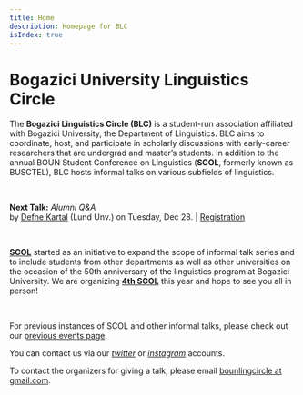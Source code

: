 ```yaml
---
title: Home
description: Homepage for BLC
isIndex: true
---
```


# Bogazici University Linguistics Circle

The **Bogazici Linguistics Circle (BLC)** is a student-run association affiliated with Bogazici University, the Department of Linguistics. BLC aims to coordinate, host, and participate in scholarly discussions with early-career researchers that are undergrad and master’s students. In addition to the annual BOUN Student Conference on Linguistics (**SCOL**, formerly known as BUSCTEL), BLC hosts informal talks on various subfields of linguistics. 

<br />

**Next Talk:** _Alumni Q&A_ <br /> by [Defne Kartal](https://lu.academia.edu/SDefneKartal) (Lund Unv.) on Tuesday, Dec 28. | [Registration](https://forms.gle/fbU7pq3pyZBdpLG9A) 

<br />

**[SCOL][scol_recent]** started as an initiative to expand the scope of informal talk series and to include students from other departments as well as other universities on the occasion of the 50th anniversary of the linguistics program at Bogazici University. We are organizing **[4th SCOL][scol_recent]** this year and hope to see you all in person!


<br />

For previous instances of SCOL and other informal talks, please check out our [previous events page][previous].

You can contact us via our _[twitter][twitter]_ or _[instagram][instagram]_ accounts. 

To contact the organizers for giving a talk, please email [bounlingcircle at gmail.com][email].

[scol_recent]: /scol22/
[twitter]: https://twitter.com/BounLingCircle
[instagram]: https://www.instagram.com/boun.ling/
[email]: mailto:bounlingcircle@gmail.com
[previous]: /events/
